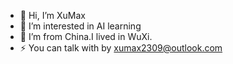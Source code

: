 - 👋 Hi, I’m XuMax
- 👀 I’m interested in AI learning
- 🌱 I’m from China.I lived in WuXi.
- ⚡ You can talk with by xumax2309@outlook.com
<!---
xumax2309/xumax2309 is a ✨ special ✨ repository because its `README.md` (this file) appears on your GitHub profile.
You can click the Preview link to take a look at your changes.
--->
